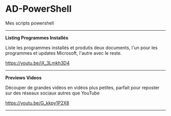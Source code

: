# AD-PowerShell
Mes scripts powershell

__________________________________________________________________________________________________

**Listing Programmes Installés**

Liste les programmes installés et produtis deux documents, l'un pour les programmes et updates Microsoft, l'autre avec le reste.

https://youtu.be/iX_3Lmkh3D4

__________________________________________________________________________________________________

**Previews Videos**

Découper de grandes vidéos en vidéos plus petites, parfait pour reposter sur des réseaux sociaux autres que YouTube

https://youtu.be/G_kkpy1P2X8

__________________________________________________________________________________________________
